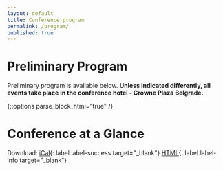 ```yaml
---
layout: default
title: Conference program
permalink: /program/
published: true
---
```


# Preliminary Program

Preliminary program is available below. **Unless indicated differently, all events take place in the conference hotel - Crowne Plaza Belgrade.**

{::options parse_block_html="true" /}

<link rel='stylesheet' href='//cdnjs.cloudflare.com/ajax/libs/fullcalendar/3.2.0/fullcalendar.min.css' />
<link rel='stylesheet' href='//cdnjs.cloudflare.com/ajax/libs/fullcalendar/3.2.0/fullcalendar.print.css' media='print' />

<script type='text/javascript' src="//cdnjs.cloudflare.com/ajax/libs/moment.js/2.17.1/moment.min.js"></script>
<script type='text/javascript' src="//cdnjs.cloudflare.com/ajax/libs/fullcalendar/3.2.0/fullcalendar.min.js"></script>
<script type='text/javascript' src="//cdnjs.cloudflare.com/ajax/libs/fullcalendar/3.2.0/locale-all.js"></script>
<script type='text/javascript' src="//cdnjs.cloudflare.com/ajax/libs/fullcalendar/3.2.0/gcal.js"></script>

<script type='text/javascript'>

$(document).ready(function() {
	$('#calendar').fullCalendar({
		height: 'auto',
		googleCalendarApiKey: 'AIzaSyA0YUe8y8mnQyVLu1Ppzq2MfIGHk-m8uCo',
		events: {
			googleCalendarId: 'nvbflrhq1mj927bg0eujft8sec@group.calendar.google.com'
		},
		defaultDate: '2017-04-23',
		locale: 'en-ie',
		columnFormat: 'ddd D MMMM',
		views: {
			agendaFourDay: {
				type: 'agenda',
				duration: { days: 4 }
			}
		},
		defaultView: 'agendaFourDay',
		header: {
			left: '',
			center: '',
			right: ''
		},
		firstDay: 1,
		allDaySlot: false,
		minTime: '08:30',
		maxTime: '23:00',
                eventRender: function (event, element) {
                        if (event.title.search("Coffee break|Lunch")!=-1) {
                            element.css('background-color', "#6175A2");

                        } else if (event.title.search("Registration|Opening|Closing|Assembly")!=-1) {
                            element.css('background-color', "#bb4a62");

                        } else if (event.title.search("Banquet|Poster|Reception")!=-1) {
                            element.css('background-color', "#6bb046");

                        } else if (event.title.search("Workshop")!=-1) {
                            element.css('background-color', "#caa250");
                        } else
                            element.css('background-color', "#3e5487");
                },
		eventClick: function(event) {
			window.location.hash = event.id;
			return false;
		}
	});

    $('#calendar-list').fullCalendar({
        googleCalendarApiKey: 'AIzaSyA0YUe8y8mnQyVLu1Ppzq2MfIGHk-m8uCo',
        events: {
            googleCalendarId: 'nvbflrhq1mj927bg0eujft8sec@group.calendar.google.com'
        },
        defaultDate: '2017-04-23',
		locale: 'en-ie',
		listDayFormat: 'dddd, D MMMM',
        views: {
            agendaFourList: {
                type: 'list',
                duration: { days: 4 }
            }
        },
        defaultView: 'agendaFourList',
        header: {
            left: '',
            center: '',
            right: ''
        },
        eventRender: function (event, element) {
			element.find('.fc-list-item-time').wrapInner("<h3></h3>")
			element.find('.fc-list-item-marker').remove()
			element.find('.fc-list-item-title').wrapInner("<h3 id=\""+event.id+"\"></h3>")
			
			if (typeof(event.description) != 'undefined') {
				element.find('.fc-list-item-title').append("<div>"+event.description+"</div>")
			}
        }
	});
});

</script>

# Conference at a Glance

<div id='calendar'></div>

Download:
[iCal](https://calendar.google.com/calendar/ical/nvbflrhq1mj927bg0eujft8sec%40group.calendar.google.com/public/basic.ics){:.label.label-success target="_blank"}
[HTML](https://calendar.google.com/calendar/embed?src=nvbflrhq1mj927bg0eujft8sec%40group.calendar.google.com&ctz=Europe/Zurich){:.label.label-info target="_blank"}

<div id='calendar-list'></div>
